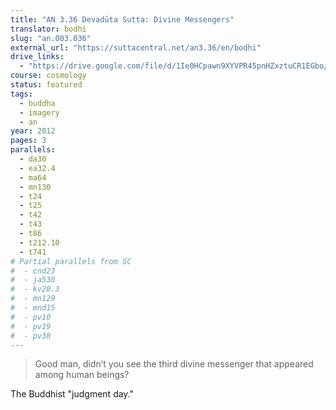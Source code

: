 ```yaml
---
title: "AN 3.36 Devadūta Sutta: Divine Messengers"
translator: bodhi
slug: "an.003.036"
external_url: "https://suttacentral.net/an3.36/en/bodhi"
drive_links:
  - "https://drive.google.com/file/d/1Ie0HCpawn9XYVPR45pnHZxztuCR1EGbo/view?usp=drivesdk"
course: cosmology
status: featured
tags:
  - buddha
  - imagery
  - an
year: 2012
pages: 3
parallels:
  - da30
  - ea32.4
  - ma64
  - mn130
  - t24
  - t25
  - t42
  - t43
  - t86
  - t212.10
  - t741
# Partial parallels from SC
#  - cnd23
#  - ja530
#  - kv20.3
#  - mn129
#  - mnd15
#  - pv10
#  - pv19
#  - pv38
---
```


> Good man, didn’t you see the third divine messenger that appeared among human beings?

The Buddhist "judgment day."
